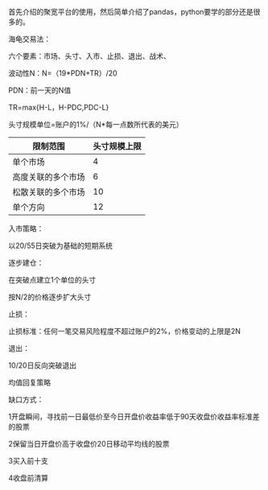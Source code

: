 首先介绍的聚宽平台的使用，然后简单介绍了pandas，python要学的部分还是很多的。

海龟交易法：

六个要素：市场、头寸、入市、止损、退出、战术、

波动性N：N=（19*PDN+TR）/20

PDN：前一天的N值

TR=max{H-L，H-PDC,PDC-L}

头寸规模单位=账户的1%/（N*每一点数所代表的美元）

| 限制范围           | 头寸规模上限 |
| ------------------ | ------------ |
| 单个市场           | 4            |
| 高度关联的多个市场 | 6            |
| 松散关联的多个市场 | 10           |
| 单个方向           | 12           |

入市策略：

以20/55日突破为基础的短期系统

逐步建仓：

在突破点建立1个单位的头寸

按N/2的价格逐步扩大头寸

止损：

止损标准：任何一笔交易风险程度不超过账户的2%，价格变动的上限是2N

退出：

10/20日反向突破退出

均值回复策略

缺口方式：

1开盘瞬间，寻找前一日最低价至今日开盘价收益率低于90天收盘价收益率标准差的股票

2保留当日开盘价高于收盘价20日移动平均线的股票

3买入前十支

4收盘前清算

















